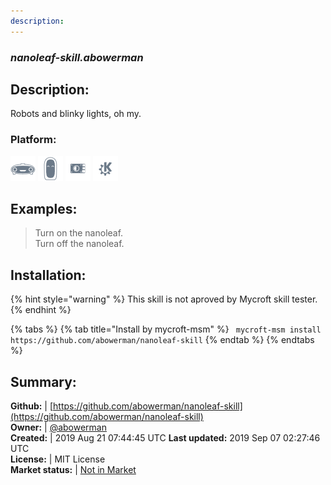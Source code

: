 ```yaml
---
description: 
---
```


### _nanoleaf-skill.abowerman_  
## Description:  
Robots and blinky lights, oh my.  
### Platform:  
 ![Mark I](../.gitbook/assets/mark-1-icon.png)  ![Mark II](../.gitbook/assets/mark-2-icon.png)  ![Picroft](../.gitbook/assets/picroft-icon.png)  ![plasmoid](../.gitbook/assets/kde.png)   
  
## Examples:  
> Turn on the nanoleaf.  
> Turn off the nanoleaf.  
  
## Installation:  
{% hint style="warning" %}
This skill is not aproved by Mycroft skill tester.
{% endhint %}
    
{% tabs %}
{% tab title="Install by mycroft-msm" %}
``` mycroft-msm install https://github.com/abowerman/nanoleaf-skill```
{% endtab %}
  {% endtabs %}
    
## Summary:  
**Github:** | [https://github.com/abowerman/nanoleaf-skill](https://github.com/abowerman/nanoleaf-skill)  
**Owner:** | [@abowerman](https://github.com/abowerman)  
**Created:** | 2019 Aug 21 07:44:45 UTC  **Last updated:** 2019 Sep 07 02:27:46 UTC  
**License:** | MIT License  
**Market status:** | [Not in Market](https://market.mycroft.ai/skill/)  
